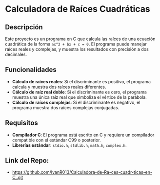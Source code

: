 # Calculadora de Raíces Cuadráticas

## Descripción

Este proyecto es un programa en C que calcula las raíces de una ecuación cuadrática de la forma `ax^2 + bx + c = 0`. El programa puede manejar raíces reales y complejas, y muestra los resultados con precisión a dos decimales.

## Funcionalidades

- **Cálculo de raíces reales**: Si el discriminante es positivo, el programa calcula y muestra dos raíces reales diferentes.
- **Cálculo de raíz real doble**: Si el discriminante es cero, el programa muestra una única raíz real que simboliza el vértice de la parábola.
- **Cálculo de raíces complejas**: Si el discriminante es negativo, el programa muestra dos raíces complejas conjugadas.

## Requisitos

- **Compilador C**: El programa está escrito en C y requiere un compilador compatible con el estándar C99 o posterior.
- **Librerías estándar**: `stdio.h`, `stdlib.h`, `math.h`, `complex.h`.

## Link del Repo:

- https://github.com/IvanR013/Calculadora-de-Ra-ces-cuadr-ticas-en-C..git